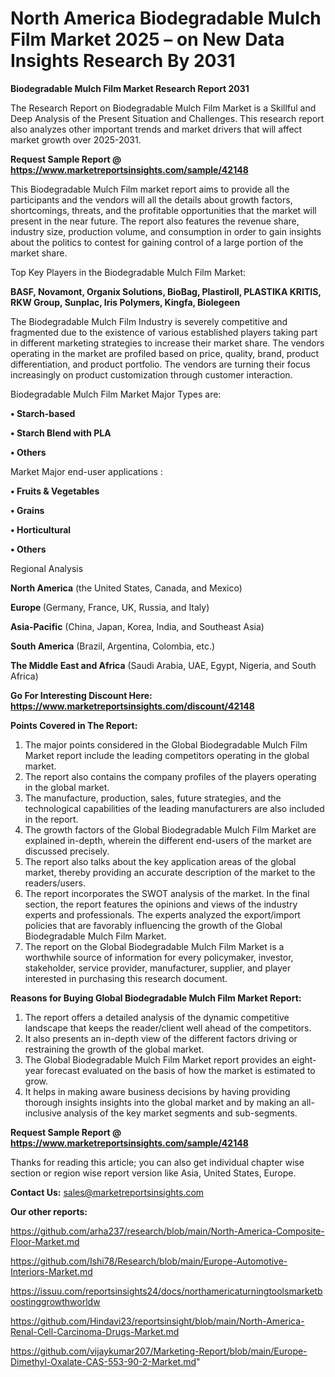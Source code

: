 # North America Biodegradable Mulch Film Market 2025 – on New Data Insights Research By 2031

<strong>Biodegradable Mulch Film Market Research Report 2031</strong>

The Research Report on Biodegradable Mulch Film Market is a Skillful and Deep Analysis of the Present Situation and Challenges. This research report also analyzes other important trends and market drivers that will affect market growth over 2025-2031.

<strong>Request Sample Report @ <a href=https://www.marketreportsinsights.com/sample/42148>https://www.marketreportsinsights.com/sample/42148</a></strong>

This Biodegradable Mulch Film market report aims to provide all the participants and the vendors will all the details about growth factors, shortcomings, threats, and the profitable opportunities that the market will present in the near future. The report also features the revenue share, industry size, production volume, and consumption in order to gain insights about the politics to contest for gaining control of a large portion of the market share.

Top Key Players in the Biodegradable Mulch Film Market:

<strong>BASF, Novamont, Organix Solutions, BioBag, Plastiroll, PLASTIKA KRITIS, RKW Group, Sunplac, Iris Polymers, Kingfa, Biolegeen</strong>

The Biodegradable Mulch Film Industry is severely competitive and fragmented due to the existence of various established players taking part in different marketing strategies to increase their market share. The vendors operating in the market are profiled based on price, quality, brand, product differentiation, and product portfolio. The vendors are turning their focus increasingly on product customization through customer interaction.

Biodegradable Mulch Film Market Major Types are:

<strong>•  Starch-based

•  Starch Blend with PLA

•  Others</strong>

Market Major end-user applications :

<strong>•  Fruits & Vegetables

•  Grains

•  Horticultural

•  Others</strong>

Regional Analysis

</u><strong><b>North America</b></strong> (the United States, Canada, and Mexico)

<strong><b>Europe </b></strong>(Germany, France, UK, Russia, and Italy)

<strong><b>Asia-Pacific</b></strong> (China, Japan, Korea, India, and Southeast Asia)

<strong><b>South America</b></strong> (Brazil, Argentina, Colombia, etc.)

<strong><b>The Middle East and Africa</b></strong> (Saudi Arabia, UAE, Egypt, Nigeria, and South Africa)

<strong>Go For Interesting Discount Here: <a href=https://www.marketreportsinsights.com/discount/42148>https://www.marketreportsinsights.com/discount/42148</a></strong>

<strong>Points Covered in The Report:</strong>
<ol>
  <li>The major points considered in the Global Biodegradable Mulch Film Market report include the leading competitors operating in the global market.</li>
  <li>The report also contains the company profiles of the players operating in the global market.</li>
  <li>The manufacture, production, sales, future strategies, and the technological capabilities of the leading manufacturers are also included in the report.</li>
  <li>The growth factors of the Global Biodegradable Mulch Film Market are explained in-depth, wherein the different end-users of the market are discussed precisely.</li>
  <li>The report also talks about the key application areas of the global market, thereby providing an accurate description of the market to the readers/users.</li>
  <li>The report incorporates the SWOT analysis of the market. In the final section, the report features the opinions and views of the industry experts and professionals. The experts analyzed the export/import policies that are favorably influencing the growth of the Global Biodegradable Mulch Film Market.</li>
  <li>The report on the Global Biodegradable Mulch Film Market is a worthwhile source of information for every policymaker, investor, stakeholder, service provider, manufacturer, supplier, and player interested in purchasing this research document.</li>
</ol>
<strong>Reasons for Buying Global Biodegradable Mulch Film Market Report:</strong>

<ol>
  <li>The report offers a detailed analysis of the dynamic competitive landscape that keeps the reader/client well ahead of the competitors.</li>
  <li>It also presents an in-depth view of the different factors driving or restraining the growth of the global market.</li>
  <li>The Global Biodegradable Mulch Film Market report provides an eight-year forecast evaluated on the basis of how the market is estimated to grow.</li>
  <li>It helps in making aware business decisions by having providing thorough insights insights into the global market and by making an all-inclusive analysis of the key market segments and sub-segments.</li>
</ol>
<strong>Request Sample Report @ <a href=https://www.marketreportsinsights.com/sample/42148>https://www.marketreportsinsights.com/sample/42148</a></strong>


Thanks for reading this article; you can also get individual chapter wise section or region wise report version like Asia, United States, Europe.

<strong>Contact Us:</strong>
sales@marketreportsinsights.com

<strong>Our other reports:</strong>

<a href=https://github.com/arha237/research/blob/main/North-America-Composite-Floor-Market.md>https://github.com/arha237/research/blob/main/North-America-Composite-Floor-Market.md</a>

<a href=https://github.com/Ishi78/Research/blob/main/Europe-Automotive-Interiors-Market.md>https://github.com/Ishi78/Research/blob/main/Europe-Automotive-Interiors-Market.md</a>

<a href=https://issuu.com/reportsinsights24/docs/northamericaturningtoolsmarketboostinggrowthworldw>https://issuu.com/reportsinsights24/docs/northamericaturningtoolsmarketboostinggrowthworldw</a>

<a href=https://github.com/Hindavi23/reportsinsight/blob/main/North-America-Renal-Cell-Carcinoma-Drugs-Market.md>https://github.com/Hindavi23/reportsinsight/blob/main/North-America-Renal-Cell-Carcinoma-Drugs-Market.md</a>

<a href=https://github.com/vijaykumar207/Marketing-Report/blob/main/Europe-Dimethyl-Oxalate-CAS-553-90-2-Market.md>https://github.com/vijaykumar207/Marketing-Report/blob/main/Europe-Dimethyl-Oxalate-CAS-553-90-2-Market.md</a>"

